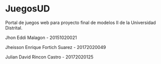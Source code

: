 # JuegosUD

Portal de juegos web para proyecto final de modelos II de la Universidad Distrital.

Jhon Eddi Malagon - 20151020021

Jheisson Enrique Fortich Suarez - 20172020049

Julian David Rincon Castro - 20172020125
